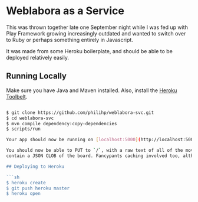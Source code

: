 # Weblabora as a Service

This was thrown together late one September night while I was fed up with Play Framework growing increasingly outdated and wanted to
switch over to Ruby or perhaps something entirely in Javascript.

It was made from some Heroku boilerplate, and should be able to be deployed relatively easily.

## Running Locally

Make sure you have Java and Maven installed.  Also, install the [Heroku Toolbelt](https://toolbelt.heroku.com/).

```sh

$ git clone https://github.com/philihp/weblabora-svc.git
$ cd weblabora-svc
$ mvn compile dependency:copy-dependencies
$ scripts/run

Your app should now be running on [localhost:5000](http://localhost:5000/).

You should now be able to PUT to `/`, with a raw text of all of the move lists of a game. The server will then redirect you to a GET address which will
contain a JSON CLOB of the board. Fancypants caching involved too, although it's probably overkill.

## Deploying to Heroku

```sh
$ heroku create
$ git push heroku master
$ heroku open
```


